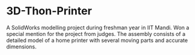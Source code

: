 # 3D-Thon-Printer
A SolidWorks modelling project during freshman year in IIT Mandi. Won a special mention for the project from judges.
The assembly consists of a detailed model of a home printer with several moving parts and accurate dimensions.
